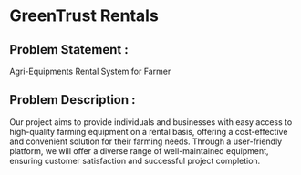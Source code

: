 # GreenTrust Rentals
## Problem Statement : 
Agri-Equipments Rental System for Farmer <br />
## Problem Description : <br />
Our project aims to provide individuals and businesses with easy access to high-quality farming equipment on a rental basis, offering a cost-effective and convenient solution for their farming needs. Through a user-friendly platform, we will offer a diverse range of well-maintained equipment, ensuring customer satisfaction and successful project completion.
